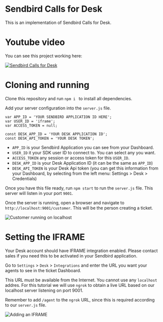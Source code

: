 # Sendbird Calls for Desk
This is an implementation of Sendbird Calls for Desk.

# Youtube video
You can see this project working here:

[![Sendbird Calls for Desk](https://img.youtube.com/vi/WhiScKA7uAM/0.jpg)](https://www.youtube.com/watch?v=WhiScKA7uAM)

# Cloning and running
Clone this repository and run ```npm i ``` to install all dependencies.

Add your server configuration into the ```server.js``` file.

```
var APP_ID = 'YOUR SENDBIRD APPLICATION ID HERE';
var USER_ID = 'iframe';
var ACCESS_TOKEN = null;

const DESK_APP_ID = 'YOUR DESK APPLICATION ID';
const DESK_API_TOKEN = 'YOUR DESK TOKEN';
```

- ```APP_ID``` is your Sendbird Application you can see from your Dashboard.
- ```USER_ID``` it your SDK user ID to connect to. You can select any you want.
- ```ACCESS_TOKEN``` any session or access token for this ```USER_ID```.
- ```DESK_APP_ID``` is your Desk Application ID (it can be the same as ```APP_ID```)
- ```DESK_API_TOKEN``` is your Desk Api token (you can get this information from your Dashboard, by selecting from the left menu: Settings >  Desk > Credentials)

Once you have this file ready, run ```npm start``` to run the ```server.js``` file. This server will listen in your port ```9001```.

Once the server is running, open a browser and navigate to ```http://localhost:9001/customer```. This will be the person creating a ticket.

![Customer running on localhost](https://github.com/warodri-sendbird/desk-iframe-calls/blob/84b0b4d72436e7cf96c8aa7c30290582cb0c9279/localhost_customer.png)

# Setting the IFRAME
Your Desk account should have IFRAME integration enabled. Please contact sales if you need this to be activated in your Sendbird application. 

Go to ```Settings``` > ```Desk``` > ```Integrations``` and enter the URL you want your agents to see in the ticket Dashboard.

This URL must be available from the Internet. You cannot use any ```localhost``` addres. For this tutorial we will use ```ngrok``` to obtain a live URL based on our localhost server listening on port 9001.

Remember to add ```/agent``` to the ```ngrok``` URL, since this is required according to our ```server.js``` file.

![Adding an IFRAME](https://github.com/warodri-sendbird/desk-iframe-calls/blob/8c216eed77423a56b3dc7689b869fe058b1f73b4/iframe.png)






